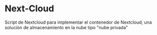 # Next-Cloud
Script de  Nextcloud para  implementar el contenedor de Nextcloud, una solución de almacenamiento en la nube tipo "nube privada"
